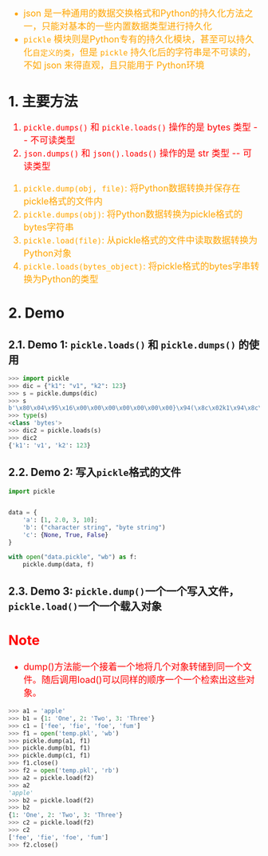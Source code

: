<!--
 * @Descripttion: 
 * @version: 
 * @Author: sch
 * @Date: 2022-03-14 10:09:50
 * @LastEditors: sch
 * @LastEditTime: 2022-03-14 11:28:04
-->

<font color="orange" size="4">

- json 是一种通用的数据交换格式和Python的持久化方法之一，只能对基本的一些内置数据类型进行持久化
- `pickle` 模块则是Python专有的持久化模块，甚至可以持久化`自定义的类`，但是 `pickle` 持久化后的字符串是不可读的，不如 json 来得直观，且只能用于 Python环境

</font>

# 1. 主要方法
<font color="red" size="4">

1. `pickle.dumps()` 和 `pickle.loads()` 操作的是 bytes 类型 -- 不可读类型
2. `json.dumps()` 和 `json().loads()` 操作的是 str 类型 -- 可读类型

</font>

<font color="orange" size="4">

1. `pickle.dump(obj, file)`: 将Python数据转换并保存在pickle格式的文件内
2. `pickle.dumps(obj)`: 将Python数据转换为pickle格式的bytes字符串
3. `pickle.load(file)`: 从pickle格式的文件中读取数据转换为Python对象
4. `pickle.loads(bytes_object)`: 将pickle格式的bytes字串转换为Python的类型

</font>


# 2. Demo
## 2.1. Demo 1: `pickle.loads()` 和 `pickle.dumps()` 的使用
```python
>>> import pickle
>>> dic = {"k1": "v1", "k2": 123}
>>> s = pickle.dumps(dic)
>>> s
b'\x80\x04\x95\x16\x00\x00\x00\x00\x00\x00\x00}\x94(\x8c\x02k1\x94\x8c\x02v1\x94\x8c\x02k2\x94K{u.'
>>> type(s)
<class 'bytes'>
>>> dic2 = pickle.loads(s)
>>> dic2
{'k1': 'v1', 'k2': 123}
```

## 2.2. Demo 2: 写入`pickle`格式的文件
```python
import pickle


data = {
    'a': [1, 2.0, 3, 10];
    'b': ("character string", "byte string")
    'c': {None, True, False}
}

with open("data.pickle", "wb") as f:
    pickle.dump(data, f)
```

## 2.3. Demo 3: `pickle.dump()`一个一个写入文件，`pickle.load()`一个一个载入对象
<font color="red" size="4">

Note
----
- dump()方法能一个接着一个地将几个对象转储到同一个文件。随后调用load()可以同样的顺序一个一个检索出这些对象。

</font>

```python
>>> a1 = 'apple'  
>>> b1 = {1: 'One', 2: 'Two', 3: 'Three'}  
>>> c1 = ['fee', 'fie', 'foe', 'fum']  
>>> f1 = open('temp.pkl', 'wb')  
>>> pickle.dump(a1, f1)  
>>> pickle.dump(b1, f1)  
>>> pickle.dump(c1, f1)  
>>> f1.close()  
>>> f2 = open('temp.pkl', 'rb')  
>>> a2 = pickle.load(f2)  
>>> a2  
'apple'  
>>> b2 = pickle.load(f2)  
>>> b2  
{1: 'One', 2: 'Two', 3: 'Three'}  
>>> c2 = pickle.load(f2)  
>>> c2  
['fee', 'fie', 'foe', 'fum']  
>>> f2.close() 
```